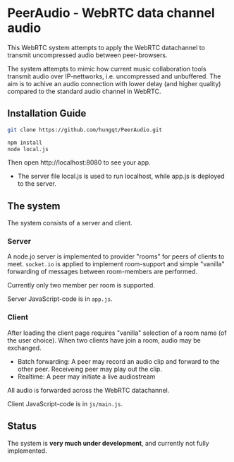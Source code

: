 # PeerAudio - WebRTC data channel audio #

This WebRTC system attempts to apply the WebRTC datachannel to transmit uncompressed audio between peer-browsers.

The system attempts to mimic how current music collaboration tools transmit audio over IP-nettworks, i.e. uncompressed and unbuffered. The aim is to achive an audio connection with lower delay (and higher quality) compared to the standard audio channel in WebRTC. 

## Installation Guide ##
```sh
git clone https://github.com/hungqt/PeerAudio.git

npm install
node local.js
```

Then open http://localhost:8080 to see your app. <br>

* The server file local.js is used to run localhost, while app.js is deployed to the server. 

## The system ##
The system consists of a server and client.

### Server ###
A node.jo server is implemented to provider "rooms" for peers of clients to meet. `socket.io` is applied to implement room-support and simple "vanilla" forwarding of messages between room-members are performed.

Currently only two member per room is supported.

Server JavaScript-code is in `app.js`.

### Client ###
After loading the client page requires "vanilla" selection of a room name (of the user choice). When two clients have join a room, audio may be exchanged.

  * Batch forwarding: A peer may record an audio clip and forward to the other peer. Receiveing peer may play out the clip.
  * Realtime: A peer may initiate a live audiostream
  
All audio is forwarded across the WebRTC datachannel.

Client JavaScript-code is in `js/main.js`.

## Status ##
  
The system is **very much under development**, and currently not fully implemented.
